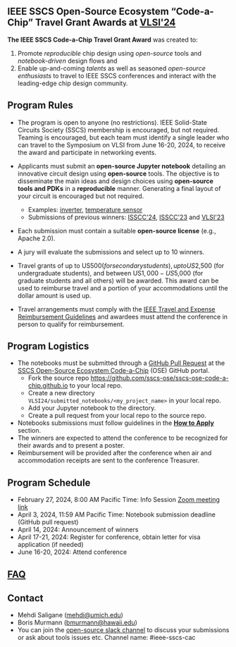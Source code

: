 ## IEEE SSCS Open-Source Ecosystem “Code-a-Chip” Travel Grant Awards at [VLSI'24](https://www.vlsisymposium.org)


**The IEEE SSCS Code-a-Chip Travel Grant Award** was created to:
 1. Promote *reproducible* chip design using *open-source* tools and *notebook-driven* design flows and
 2. Enable up-and-coming *talents* as well as seasoned *open-source enthusiasts* to travel to IEEE SSCS conferences and interact with the leading-edge chip design community.

## Program Rules
- The program is open to anyone (no restrictions). IEEE Solid-State Circuits Society (SSCS) membership is encouraged, but not required. Teaming is encouraged, but each team must identify a single leader who can travel to the Symposium on VLSI from June 16-20, 2024, to receive the award and participate in networking events.  
- Applicants must submit an **open-source Jupyter notebook** detailing an innovative circuit design using **open-source** tools. The objective is to disseminate the main ideas and design choices using **open-source tools and PDKs** in a **reproducible** manner. Generating a final layout of your circuit is encouraged but not required.
    - Examples: [inverter](https://developers.google.com/silicon/guides/digital-inverter-openlane), [temperature sensor](https://github.com/idea-fasoc/OpenFASOC/blob/main/docs/source/notebooks/temp-sense-gen/temp_sense_genCollab.ipynb)
    - Submissions of previous winners: [ISSCC'24](ISSCC24/README.md), [ISSCC'23](ISSCC23/README.md) and [VLSI'23](VLSI23/README.md)
- Each submission must contain a suitable **open-source license** (e.g., Apache 2.0).
- A jury will evaluate the submissions and select up to 10 winners.
- Travel grants of up to US$500 (for secondary students), up to US$2,500 (for undergraduate students), and between US$1,000-US$5,000 (for graduate students and all others) will be awarded. This award can be used to reimburse travel and a portion of your accommodations until the dollar amount is used up.

- Travel arrangements must comply with the [IEEE Travel and Expense Reimbursement Guidelines](https://www.ieee.org/content/dam/ieee-org/ieee/web/org/travel-expense-reimbursement-guidelines.pdf) and awardees must attend the conference in person to qualify for reimbursement.

## Program Logistics
- The notebooks must be submitted through a [GitHub Pull Request](https://docs.github.com/en/pull-requests/collaborating-with-pull-requests/proposing-changes-to-your-work-with-pull-requests/about-pull-requests) at the [SSCS Open-Source Ecosystem Code-a-Chip](https://github.com/sscs-ose/sscs-ose-code-a-chip.github.io) (OSE) GitHub portal.
    - Fork the source repo https://github.com/sscs-ose/sscs-ose-code-a-chip.github.io to your local repo.
    - Create a new directory `VLSI24/submitted_notebooks/<my_project_name>` in your local repo.
    - Add your Jupyter notebook to the directory.
    - Create a pull request from your local repo to the source repo.
- Notebooks submissions must follow guidelines in the **[How to Apply](howtoapply.md)** section.
- The winners are expected to attend the conference to be recognized for their awards and to present a poster.
- Reimbursement will be provided after the conference when air and accommodation receipts are sent to the conference Treasurer.


## Program Schedule
- February 27, 2024, 8:00 AM Pacific Time: Info Session [Zoom meeting link](https://us06web.zoom.us/j/84811963095?pwd=11Cqzcb4T5bPoQeLhHQxqtQ46cFz6k.1 )
- April 3, 2024, 11:59 AM Pacific Time: Notebook submission deadline (GitHub pull request)
- April 14, 2024: Announcement of winners
- April 17-21, 2024: Register for conference, obtain letter for visa application (if needed)
- June 16-20, 2024: Attend conference

## [FAQ](FAQ.md)

## Contact
- Mehdi Saligane (mehdi@umich.edu)
- Boris Murmann (bmurmann@hawaii.edu)
- You can join the [open-source slack channel](https://join.slack.com/t/open-source-silicon/shared_invite/zt-2ca94ggrm-sutw7tGOdewscWMXcmnQfw) to discuss your submissions or ask about tools issues etc. Channel name: #ieee-sscs-cac
